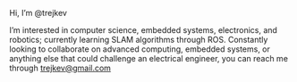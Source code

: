Hi, I’m @trejkev

I’m interested in computer science, embedded systems, electronics, and robotics; currently learning SLAM algorithms through ROS. Constantly looking to collaborate on advanced computing, embedded systems, or anything else that could challenge an electrical engineer, you can reach me through trejkev@gmail.com

<!---
trejkev/trejkev is a ✨ special ✨ repository because its `README.md` (this file) appears on your GitHub profile.
You can click the Preview link to take a look at your changes.
--->
